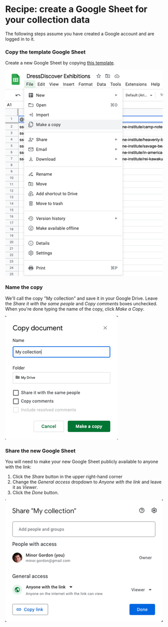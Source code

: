 # Recipe: create a Google Sheet for your collection data

The following steps assume you have created a Google account and are logged in to it.


### Copy the template Google Sheet

Create a new Google Sheet by copying [this template](https://docs.google.com/spreadsheets/d/1j2oaMvMxY4pnXO-sEH_fky2R2gm6TQeIev_Q8rVOD4M/edit?usp=sharing).

![Screenshot of making a copying in Google Sheets](img/create-google-sheet/make-copy.png)



### Name the copy

We'll call the copy "My collection" and save it in your Google Drive. Leave the *Share it with the same people* and *Copy comments* boxes unchecked. When you're done typing the name of the copy, click *Make a Copy*.

![Screenshot of naming a copy in Google Sheets](img/create-google-sheet/name-copy.png)



### Share the new Google Sheet

You will need to make your new Google Sheet publicly available to anyone with the link:

1. Click the *Share* button in the upper right-hand corner
2. Change the *General access* dropdown to *Anyone with the link* and leave it as *Viewer*.
3. Click the *Done* button.

![Screenshot of sharing in Google Sheets](img/create-google-sheet/share.png)
